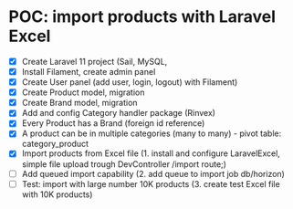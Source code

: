 # POC: import products with Laravel Excel

-  [x]  Create Laravel 11 project (Sail, MySQL,
- [x] Install Filament, create admin panel
- [x] Create User panel (add user, login, logout) with Filament)
- [x] Create Product model, migration
- [x] Create Brand model, migration
- [x] Add and config Category handler package (Rinvex)
- [x] Every Product has a Brand (foreign id reference)
- [x] A product can be in multiple categories (many to many) 
            - pivot table: category_product   
- [x] Import products from Excel file (1. install and configure LaravelExcel, simple file upload trough DevController /import route;)
- [ ] Add queued import capability (2. add queue to import job db/horizon)
- [ ] Test: import with large number 10K products (3. create test Excel file with 10K products)

